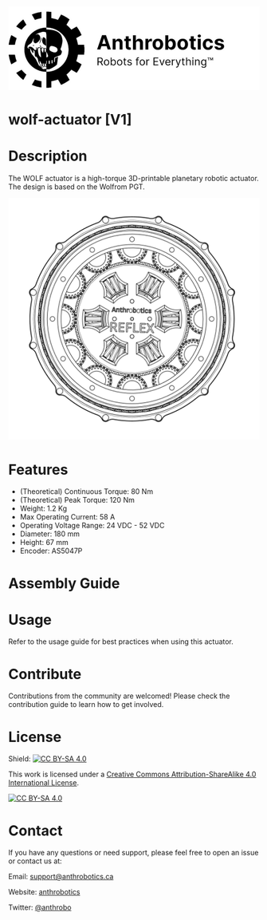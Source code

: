 ![alt text](https://github.com/Anthrobotics/.github/blob/main/profile/images/banner.jpg?raw=true)

# wolf-actuator [V1]
# Description
The WOLF actuator is a high-torque 3D-printable planetary robotic actuator. The design is based on the Wolfrom PGT.

![alt text](https://github.com/Anthrobotics/.github/blob/main/profile/images/reflex-actuator-front-view-bw.png?raw=true)

# Features
- (Theoretical) Continuous Torque: 80 Nm
- (Theoretical) Peak Torque: 120 Nm 
- Weight: 1.2 Kg
- Max Operating Current: 58 A
- Operating Voltage Range: 24 VDC - 52 VDC
- Diameter: 180 mm
- Height: 67 mm
- Encoder: AS5047P

# Assembly Guide

# Usage
Refer to the usage guide for best practices when using this actuator.

# Contribute

Contributions from the community are welcomed! Please check the contribution guide to learn how to get involved.

# License

Shield: [![CC BY-SA 4.0][cc-by-sa-shield]][cc-by-sa]

This work is licensed under a
[Creative Commons Attribution-ShareAlike 4.0 International License][cc-by-sa].

[![CC BY-SA 4.0][cc-by-sa-image]][cc-by-sa]

[cc-by-sa]: http://creativecommons.org/licenses/by-sa/4.0/
[cc-by-sa-image]: https://licensebuttons.net/l/by-sa/4.0/88x31.png
[cc-by-sa-shield]: https://img.shields.io/badge/License-CC%20BY--SA%204.0-lightgrey.svg

# Contact

If you have any questions or need support, please feel free to open an issue or contact us at:

Email: support@anthrobotics.ca

Website: [anthrobotics](https://anthrobotics.ca/)

Twitter: [@anthrobo](https://x.com/Anthrobo)
